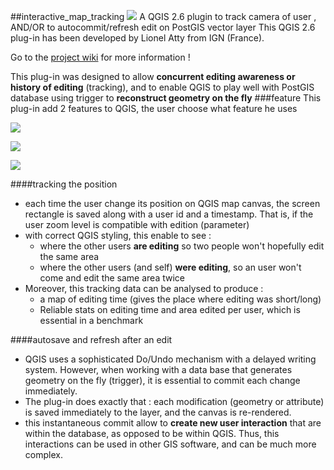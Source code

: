##interactive_map_tracking
![](https://raw.githubusercontent.com/wiki/Remi-C/interactive_map_tracking/images/plugin/logo_LQ.png) A QGIS 2.6 plugin to track camera of user , AND/OR to autocommit/refresh edit on PostGIS vector layer
This QGIS 2.6 plug-in has been developed by Lionel Atty from IGN (France).

Go to the [project wiki](https://github.com/Remi-C/interactive_map_tracking/wiki) for more information !

This plug-in was designed to allow __concurrent editing awareness or history of editing__ (tracking), and to enable QGIS to play well with PostGIS database using trigger to __reconstruct geometry on the fly__
###feature
This plug-in add 2 features to QGIS, the user choose what feature he uses



![](https://raw.githubusercontent.com/wiki/Remi-C/interactive_map_tracking.wiki/images/plugin/multi_user_tracking_edited_LQ.png)


![](https://raw.githubusercontent.com/wiki/Remi-C/interactive_map_tracking.wiki/images/plugin/edition_time_with_hexagonal_grid_LQ.png)


![](https://raw.githubusercontent.com/wiki/Remi-C/interactive_map_tracking.wiki/images/plugin/auto_save_combined.png)


####tracking the position 
* each time the user change its position on QGIS map canvas, the screen rectangle is saved along with a user id and a timestamp. That is, if the user zoom level is compatible with edition (parameter)
* with correct QGIS styling, this enable to see : 
  + where the other users __are editing__ so two people won't hopefully edit the same area
  + where the other users (and self) __were editing__, so an user won't come and edit the same area twice
* Moreover, this tracking data can be analysed to produce : 
  + a map of editing time (gives the place where editing was short/long)
  + Reliable stats on editing time and area edited per user, which is essential in a benchmark

####autosave and refresh after an edit
* QGIS uses a sophisticated Do/Undo mechanism with a delayed writing system. However, when working with a data base that generates geometry on the fly (trigger), it is essential to commit each change immediately.
* The plug-in does exactly that : each modification (geometry or attribute) is saved immediately to the layer, and the canvas is re-rendered.
* this instantaneous commit allow to __create new user interaction__ that are within the database, as opposed to be within QGIS. Thus, this interactions can be used in other GIS software, and can be much more complex.
 
